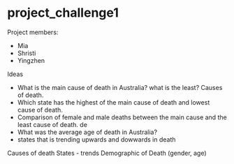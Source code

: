 # project_challenge1

Project members:
- Mia
- Shristi
- Yingzhen

Ideas
- What is the main cause of death in Australia? what is the least? Causes of death.
- Which state has the highest of the main cause of death and lowest cause of death.
- Comparison of female and male deaths between the main cause and the least cause of death. de
- What was the average age of death in Australia?
- states that is trending upwards and dowwards in death


Causes of death
States - trends
Demographic of Death (gender, age)
